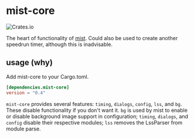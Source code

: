 # mist-core

![Crates.io](https://img.shields.io/crates/v/mist-core)

The heart of functionality of [mist](https://github.com/LtPeriwinkle/mist). Could also be used to create another speedrun
timer, although this is inadvisable.

## usage (why)
Add mist-core to your Cargo.toml.

```toml
[dependencies.mist-core]
version = "0.4"
```

`mist-core` provides several features: `timing`, `dialogs`, `config`, `lss`, and `bg`. These disable functionality if you don't want it.
`bg` is used by mist to enable or disable background image support in configuration; `timing`, `dialogs`, and `config` disable their respective
modules; `lss` removes the LssParser from module parse.
